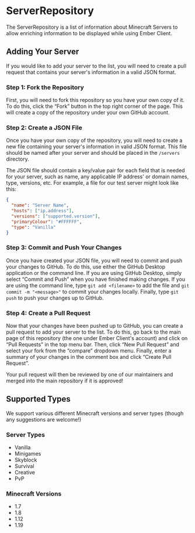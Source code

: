 # ServerRepository

The ServerRepository is a list of information about Minecraft Servers to allow enriching information to be displayed while using Ember Client.

## Adding Your Server

If you would like to add your server to the list, you will need to create a pull request that contains your server's information in a valid JSON format.

### Step 1: Fork the Repository

First, you will need to fork this repository so you have your own copy of it. To do this, click the “Fork” button in the top right corner of the page. This will create a copy of the repository under your own GitHub account.

### Step 2: Create a JSON File

Once you have your own copy of the repository, you will need to create a new file containing your server's information in valid JSON format. This file should be named after your server and should be placed in the `/servers` directory.

The JSON file should contain a key/value pair for each field that is needed for your server, such as name, any applicable IP address' or domain names, type, versions, etc. For example, a file for our test server might look like this:

```json
{
  "name": "Server Name",
  "hosts": ["ip.address"],
  "versions": ["supported.version"],
  "primaryColour": "#FFFFFF",
  "type": "Vanilla"
}
```

### Step 3: Commit and Push Your Changes

Once you have created your JSON file, you will need to commit and push your changes to GitHub. To do this, use either the GitHub Desktop application or the command line. If you are using GitHub Desktop, simply select “Commit and Push” when you have finished making changes. If you are using the command line, type `git add <filename>` to add the file and `git commit -m "<message>"` to commit your changes locally. Finally, type `git push` to push your changes up to GitHub.

### Step 4: Create a Pull Request

Now that your changes have been pushed up to GitHub, you can create a pull request to add your server to the list. To do this, go back to the main page of this repository (the one under Ember Client's account) and click on “Pull Requests” in the top menu bar. Then, click “New Pull Request” and select your fork from the “compare” dropdown menu. Finally, enter a summary of your changes in the comment box and click “Create Pull Request”.

Your pull request will then be reviewed by one of our maintainers and merged into the main repository if it is approved!

## Supported Types

We support various different Minecraft versions and server types (though any suggestions are welcome!)

### Server Types

- Vanilla
- Minigames
- Skyblock
- Survival
- Creative
- PvP

### Minecraft Versions

- 1.7
- 1.8
- 1.12
- 1.19
